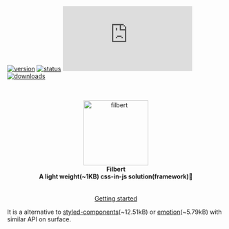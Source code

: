 [![version](https://img.shields.io/npm/v/@filbert-js/core)](https://www.npmjs.com/package/filbert)
[![status](https://travis-ci.org/kuldeepkeshwar/filbert.svg?branch=master)](https://travis-ci.org/kuldeepkeshwar/filbert)
[![gzip size](https://img.badgesize.io/https://unpkg.com/@filbert-js/core@latest/dist/index.es.js?compression=gzip)](https://unpkg.com/@filbert-js/core)
[![downloads](https://img.shields.io/npm/dw/@filbert-js/core)](https://www.npmjs.com/package/@filbert-js/core)

<p align="center">
 <br/>
  <br/>
  <img src="https://i.imgur.com/kneuDIt.png" width="150" alt="filbert" />
  <br/>
  <b>Filbert</b>
  <br/>
  <b>A light weight(~1KB) css-in-js solution(framework)🎨</b>
   <br/>
    <br/>
     <br/>
  <a href="https://filbert-js.vercel.app/">Getting started</a> 
</p>

It is a alternative to [styled-components](https://github.com/styled-components/styled-components)(~12.51kB) or [emotion](https://github.com/emotion-js/emotion)(~5.79kB) with similar API on surface.
